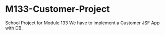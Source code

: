 # M133-Customer-Project
School Project for Module 133 
We have to implement a Customer JSF App with DB.
